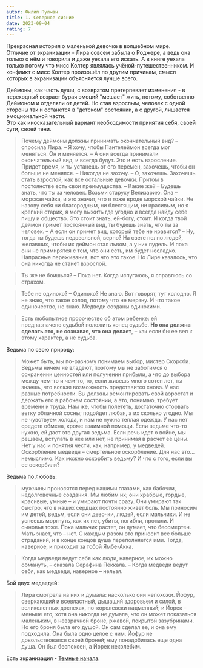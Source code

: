 ```yaml
---
autor: Филип Пулман
title: 1. Северное сияние
date: 2023-09-04
rating: 7
---
```

Прекрасная история о маленькой девочке в волшебном мире.  
Отличие от экранизации - Лира совсем забыла о Роджере, а ведь она только о нём и говорила и даже уехала его искать. А в книге уехала только потому что мисс Колтер являлась учёной-путешественником. И конфликт с мисс Колтер произошёл по другим причинам, смысл которых в экранизации объясняется лучше всего.

Деймоны, как часть души, с возвратом претерпевает изменения - в переходный возраст бурая эмоций "мешает" жить, потому, собственно Деймоном и отделяли от детей. Но став взрослым, человек с одной стороны так и останется в "детском" состоянии, а с другой, лишается эмоциональной части.  
Это как иносказательный вариант необходимости принятия себя, своей сути, своей тени.
>Почему деймоны должны принимать окончательный вид? – спросила Лира. – Я хочу, чтобы Пантелеймон всегда мог меняться. Он и меняется. – А они всегда принимали окончательный вид, и всегда будут. Это и есть взросление. Придет время, и ты устанешь от его перемен, захочешь, чтобы он больше не менялся. – Никогда не захочу. – О, захочешь. Захочешь стать взрослой, как все остальные девочки. Притом в постоянстве есть свои преимущества. – Какие же? – Будешь знать, что ты за человек. Возьми старуху Велизарию. Она – морская чайка, и это значит, что я тоже вроде морской чайки. Не назову себя ни благородным, ни блестящим, ни красивым, но я крепкий старик, я могу выжить где угодно и всегда найду себе пищу и общество. Это стоит знать, ей-богу, стоит. И когда твой деймон примет постоянный вид, ты будешь знать, что ты за человек. – А если он примет вид, который тебе не нравится? – Ну, тогда ты будешь недовольной, верно? На свете полно людей, желавших, чтобы их деймон стал львом, а у них пудель. И пока они не примирятся с тем, что они есть, им будет несладко. Напрасные переживания, вот что это такое. Но Лире казалось, что она никогда не станет взрослой.

>Ты же не боишься? – Пока нет. Когда испугаюсь, я справлюсь со страхом.

>Тебе не одиноко? – Одиноко? Не знаю. Вот говорят, тут холодно. Я не знаю, что такое холод, потому что не мерзну. И что такое одиночество, не знаю. Медведи созданы одинокими.

>Есть любопытное пророчество об этом ребенке: ей предназначено судьбой положить конец судьбе. **Но она должна сделать это, не сознавая, что она делает**, – как если бы ее вел к этому характер, а не судьба.

Ведьма по свою природу:
>Может быть, мы по-разному понимаем выбор, мистер Скорсби. Ведьмы ничем не владеют, поэтому мы не заботимся о сохранении ценностей или получении прибыли, а что до выбора между чем-то и чем-то, то, если живешь много сотен лет, ты знаешь, что всякая возможность представится снова. У нас разные потребности. Вы должны ремонтировать свой аэростат и держать его в рабочем состоянии, а это, понимаю, требует времени и труда. Нам же, чтобы полететь, достаточно оторвать ветку облачной сосны; подойдет любая, а их сколько угодно. Мы не чувствуем холода, и нам не нужна теплая одежда. У нас нет средств обмена, кроме взаимной помощи. Если ведьме что-то нужно, ей даст это другая ведьма. Если речь идет о войне, мы решаем, вступать в нее или нет, не принимая в расчет ее цены. Нет у нас и понятия чести, как, например, у медведей. Оскорбление медведя – смертельное оскорбление. Для нас это… немыслимо. Как можно оскорбить ведьму? И что с того, если вы ее оскорбили?

Ведьма по любовь:
>мужчины проносятся перед нашими глазами, как бабочки, недолговечные создания. Мы любим их; они храбрые, гордые, красивые, умные – и умирают почти сразу. Они умирают так быстро, что в наших сердцах постоянно живет боль. Мы приносим им детей, ведьм, если они девочки, людей, если мальчики. И не успеешь моргнуть, как их нет, убиты, погибли, пропали. И сыновья тоже. Пока мальчик растет, он думает, что бессмертен. Мать знает, что – нет. С каждым разом это приносит все больше страданий, и в конце концов душа переполняется ими. Тогда, наверное, и приходит за тобой Ямбе-Акка.

>Когда медведи ведут себя как люди, наверное, их можно обмануть, – сказала Серафина Пеккала. – Когда медведи ведут себя, как медведи, наверное – нельзя.

Бой двух медведей:
>Лира смотрела на них и думала: насколько они непохожи. Йофур, сверкающий и всевластный, дышащий здоровьем и силой, в великолепных доспехах, по-королевски надменный; и Йорек – меньше его, хотя она никогда не думала, что он может показаться маленьким, в невзрачной броне, ржавой, покрытой зазубринами. Но его броня была его душой. Он сам сделал ее, и она ему подходила. Она была одно целое с ним. Йофур не довольствовался своей броней; ему понадобилась еще одна душа. Он был беспокоен, а Йорек неколебим.

Есть экранизация - [Темные начала](Кино/Темные%20начала.md).